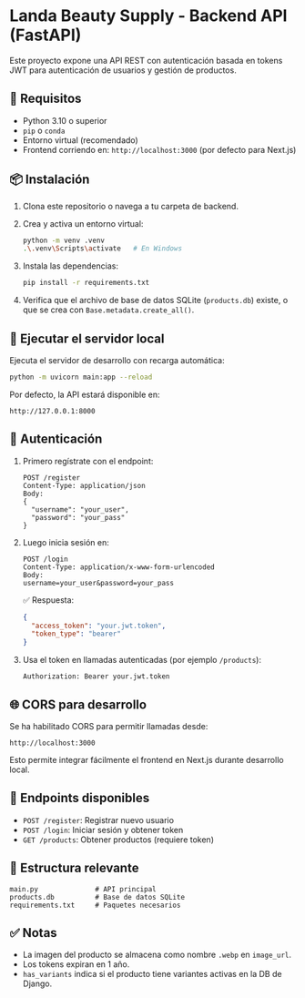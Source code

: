 # Landa Beauty Supply - Backend API (FastAPI)

Este proyecto expone una API REST con autenticación basada en tokens JWT para autenticación de usuarios y gestión de productos.

## 🔧 Requisitos

- Python 3.10 o superior
- `pip` o `conda`
- Entorno virtual (recomendado)
- Frontend corriendo en: `http://localhost:3000` (por defecto para Next.js)

## 📦 Instalación

1. Clona este repositorio o navega a tu carpeta de backend.
2. Crea y activa un entorno virtual:

   ```bash
   python -m venv .venv
   .\.venv\Scripts\activate   # En Windows
   ```

3. Instala las dependencias:

   ```bash
   pip install -r requirements.txt
   ```

4. Verifica que el archivo de base de datos SQLite (`products.db`) existe, o que se crea con `Base.metadata.create_all()`.

## 🚀 Ejecutar el servidor local

Ejecuta el servidor de desarrollo con recarga automática:

```bash
python -m uvicorn main:app --reload
```

Por defecto, la API estará disponible en:

```
http://127.0.0.1:8000
```

## 🔐 Autenticación

1. Primero regístrate con el endpoint:

   ```
   POST /register
   Content-Type: application/json
   Body:
   {
     "username": "your_user",
     "password": "your_pass"
   }
   ```

2. Luego inicia sesión en:

   ```
   POST /login
   Content-Type: application/x-www-form-urlencoded
   Body:
   username=your_user&password=your_pass
   ```

   ✅ Respuesta:

   ```json
   {
     "access_token": "your.jwt.token",
     "token_type": "bearer"
   }
   ```

3. Usa el token en llamadas autenticadas (por ejemplo `/products`):

   ```
   Authorization: Bearer your.jwt.token
   ```

## 🌐 CORS para desarrollo

Se ha habilitado CORS para permitir llamadas desde:

```
http://localhost:3000
```

Esto permite integrar fácilmente el frontend en Next.js durante desarrollo local.

## 🧪 Endpoints disponibles

- `POST /register`: Registrar nuevo usuario
- `POST /login`: Iniciar sesión y obtener token
- `GET /products`: Obtener productos (requiere token)

## 📁 Estructura relevante

```
main.py              # API principal
products.db          # Base de datos SQLite
requirements.txt     # Paquetes necesarios
```

## ✅ Notas

- La imagen del producto se almacena como nombre `.webp` en `image_url`.
- Los tokens expiran en 1 año.
- `has_variants` indica si el producto tiene variantes activas en la DB de Django.